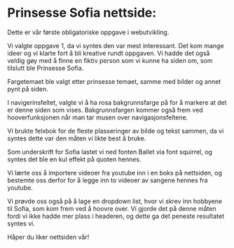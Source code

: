 # Prinsesse Sofia nettside:
Dette er vår første obligatoriske oppgave i webutvikling.

Vi valgte oppgave 1, da vi syntes den var mest interessant. Det kom mange ideer og vi klarte fort å bli kreative rundt oppgaven. Vi hadde det også veldig gøy med å finne en fiktiv person som vi kunne ha siden om, som tilslutt ble Prinsesse Sofia.

Fargetemaet ble valgt etter prinsesse temaet, samme med bilder og annet pynt på siden. 

I navigerinsfeltet, valgte vi å ha rosa bakgrunnsfarge på for å markere at det er denne siden som vises. Bakgrunnsfargen kommer også frem ved hooverfunksjonen når man tar musen over navigasjonsfeltene. 

Vi brukte felxbok for de fleste plasseringer av bilde og tekst sammen, da vi syntes dette var den måten vi likte best å bruke. 

Som underskrift for Sofia lastet vi ned fonten Ballet via font squirrel, og syntes det ble en kul effekt på quoten hennes. 

Vi lærte oss å importere videoer fra youtube inn i en boks på nettsiden, og bestemte oss derfor for å legge inn to videoer av sangene hennes fra youtube. 

Vi prøvde oss også på å lage en dropdown list, hvor vi skrev inn hobbyene til Sofia, som kom frem ved å hoovre over. Vi gjorde det på denne måten fordi vi ikke hadde mer plass i headeren, og dette ga det peneste resultatet syntes vi.

Håper du liker nettsiden vår!

